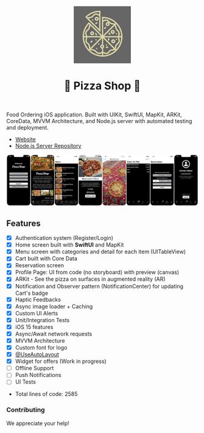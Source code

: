 <div align="center">
<img src="https://raw.githubusercontent.com/armanabkar/PizzaShop/main/PizzaShop/Support%20Files/Assets.xcassets/AppIcon.appiconset/512.png" width="150" height="150" />
<h1><strong>🍕 Pizza Shop 🍕</strong></h1>
</div>
<br>

Food Ordering iOS application. Built with UIKit, SwiftUI, MapKit, ARKit, CoreData, MVVM Architecture, and Node.js server with automated testing and deployment.

- [Website](https://github.com/armanabkar/pizza_shop_server)
- [Node.js Server Repository](https://github.com/armanabkar/pizza_shop_server)

![PizzaShop Screenshots](./Screenshots.png)

## Features

- [x] Authentication system (Register/Login)
- [x] Home screen built with ****SwiftUI**** and MapKit
- [x] Menu screen with categories and detail for each item (UITableView)
- [x] Cart built with Core Data
- [x] Reservation screen
- [x] Profile Page: UI from code (no storyboard) with preview (canvas)
- [x] ARKit - See the pizza on surfaces in augmented reality (AR)
- [x] Notification and Observer pattern (NotificationCenter) for updating Cart's badge
- [x] Haptic Feedbacks
- [x] Async image loader + Caching
- [x] Custom UI Alerts
- [x] Unit/Integration Tests
- [x] iOS 15 features
- [x] Async/Await network requests
- [x] MVVM Architecture
- [X] Custom font for logo
- [x] [@UseAutoLayout](https://medium.com/@armanabkar/useautolayout-ef063bf39c3)
- [x] Widget for offers (Work in progress)
- [ ] Offline Support
- [ ] Push Notifications
- [ ] UI Tests
- Total lines of code: 2585

### Contributing

We appreciate your help!
